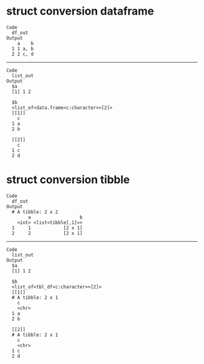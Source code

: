 # struct conversion dataframe

    Code
      df_out
    Output
        a    b
      1 1 a, b
      2 2 c, d

---

    Code
      list_out
    Output
      $a
      [1] 1 2
      
      $b
      <list_of<data.frame<c:character>>[2]>
      [[1]]
        c
      1 a
      2 b
      
      [[2]]
        c
      1 c
      2 d
      
      

# struct conversion tibble

    Code
      df_out
    Output
      # A tibble: 2 x 2
            a                  b
        <int> <list<tibble[,1]>>
      1     1            [2 x 1]
      2     2            [2 x 1]

---

    Code
      list_out
    Output
      $a
      [1] 1 2
      
      $b
      <list_of<tbl_df<c:character>>[2]>
      [[1]]
      # A tibble: 2 x 1
        c    
        <chr>
      1 a    
      2 b    
      
      [[2]]
      # A tibble: 2 x 1
        c    
        <chr>
      1 c    
      2 d    
      
      

